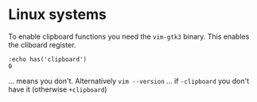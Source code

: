 # Linux systems

To enable clipboard functions you need the `vim-gtk3` binary. This enables the cliboard register.

```vim
:echo has('clipboard')
0
```
... means you don't.  Alternatively `vim --version` ... if `-clipboard` you don't have it (otherwise `+clipboard`)


